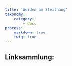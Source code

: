 ```yaml
---
title: 'Weiden am Steilhang'
taxonomy:
    category:
        - docs
process:
    markdown: true
    twig: true
---
```


Linksammlung:
- 